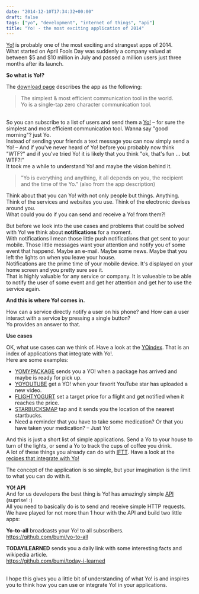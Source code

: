 ```yaml
---
date: "2014-12-10T17:34:32+00:00"
draft: false
tags: ["yo", "development", "internet of things", "api"]
title: "Yo! - the most exciting application of 2014"
---
```

<p><a href="http://www.justyo.co/">Yo!</a> is probably one of the most exciting and strangest apps of 2014. <br />What started on April Fools Day was suddenly a company valued at between $5 and $10 million in July and passed a million users just three months after its launch.</p>
<p><strong>So what is Yo!?</strong></p>
<p>The <a href="https://play.google.com/store/apps/details?id=com.justyo">download page</a> describes the app as the following:</p>
<blockquote>
<p>The simplest &amp; most efficient communication tool in the world.<br />Yo is a single-tap zero character communication tool.</p>
<p></p>
</blockquote>
<p><br />So you can subscribe to a list of users and send them a <a href="http://www.justyo.co/">Yo!</a> &ndash; for sure the simplest and most efficient communication tool. Wanna say "good morning"? just Yo.<br />Instead of sending your friends a text message you can now simply send a Yo! &ndash; And if you've never heard of Yo! before you probably now think "WTF?" and if you've tried Yo! it is likely that you think "ok, that's fun &hellip; but WTF?!"<br />It took me a while to understand Yo! and maybe the vision behind it.</p>
<blockquote>
<p>"Yo is everything and anything, it all depends on you, the recipient and the time of the Yo." (also from the app description)</p>
</blockquote>
<p>Think about that you can Yo! with not only people but things. Anything. Think of the services and websites you use. Think of the electronic devises around you. <br />What could you do if you can send and receive a Yo! from them?!</p>
<p>But before we look into the use cases and problems that could be solved with Yo! we think about <strong>notifications</strong> for a moment. <br />With notifications I mean those little push notifications that get sent to your mobile. Those little messages want your attention and notify you of some event that happend. Maybe an e-mail. Maybe some news. Maybe that you left the lights on when you leave your house. <br />Notifications are the prime time of your mobile device. It's displayed on your home screen and you pretty sure see it. <br />That is highly valuable for any service or company. It is valueable to be able to notify the user of some event and get her attention and get her to use the service again.</p>
<p><strong>And this is where Yo! comes in.</strong></p>
<p>How can a service directly notify a user on his phone? and How can a user interact with a service by pressing a single button? <br />Yo provides an answer to that.</p>
<p><strong>Use cases</strong></p>
<p>OK, what use cases can we think of. Have a look at the <a href="http://www.yoindex.com/">YOindex</a>. That is an index of applications that integrate with Yo!. <br />Here are some examples:</p>
<ul>
<li><span></span><a href="http://yomypackage.com/">YOMYPACKAGE</a><span> sends you a YO! when a package has arrived and maybe is ready for pick up.&nbsp;</span></li>
<li><span></span><a href="http://www.nextdroidlabs.com/youtube/">YOYOUTUBE</a><span> get a YO! when your favorit YouTube star has uploaded a new video.</span></li>
<li><span></span><a href="http://flightyogurt.haohcraft.com/">FLIGHTYOGURT</a><span> set a target price for a flight and get notified when it reaches the price.</span></li>
<li><span></span><a href="https://github.com/mtsgrd/yolocation">STARBUCKSMAP</a><span> tap and it sends you the location of the nearest startbucks.</span></li>
<li><span>Need a reminder that you have to take some medication? Or that you have taken your medication? &ndash; Just Yo!</span></li>
</ul>
<p>And this is just a short list of simple applications. Send a Yo to your house to turn of the lights, or send a Yo to track the cups of coffee you drink. <br />A lot of these things you already can do with <a href="https://ifttt.com/recipes/search?q=yo%21&amp;ac=false">IFTT</a>. Have a look at the <a href="https://ifttt.com/recipes/search?q=yo%21&amp;ac=false">recipes that integrate with Yo!</a></p>
<p>The concept of the application is so simple, but your imagination is the limit to what you can do with it.</p>
<p><strong>YO! API</strong><br />And for us developers the best thing is Yo! has amazingly simple <a href="http://dev.justyo.co/">API</a> (suprise! :)<br />All you need to basically do is to send and receive simple HTTP requests.<br />We have played for not more than 1 hour with the API and build two little apps:</p>
<p><strong>Yo-to-all</strong> broadcasts your Yo! to all subscribers. <br /><a href="https://github.com/bumi/yo-to-all">https://github.com/bumi/yo-to-all</a></p>
<p><strong>TODAYILEARNED</strong> sends you a daily link with some interesting facts and wikipedia article. <br /><a href="https://github.com/bumi/today-i-learned">https://github.com/bumi/today-i-learned</a></p>
<p><br />I hope this gives you a little bit of understanding of what Yo! is and inspires you to think how you can use or integrate Yo! in your applications.</p>